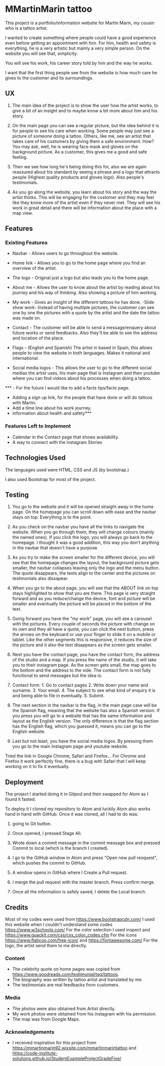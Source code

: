 # MMartinMarin tattoo

This project is a portfolio/information website for Martin Marin, my cousin who is a tattoo artist.

I wanted to create something where people could have a good experience even before getting an appointment with him.
For him, health and safety is everything, he is a very artistic but mainly a very simple person. On the website you will see that, simplicity.

You will see his work, his career story told by him and the way he works.

I want that the first thing people see from the website is how much care he gives to the customer and its surroundings.

## UX

1. The main idea of the project is to show the user how the artist works, to give a bit of an insight and to maybe know a bit more about him and his story.

2. On the main page you can see a regular picture, but the idea behind it is for people to see his care when working.
Some people may just see a picture of someone doing a tattoo. Others, like me, see an artist that takes care of his customers by giving them a safe environment. How? You may ask, well, he is wearing face mask and gloves on the background picture. As a customer, this gives me a good and safe feeling.

2. Then we see how long he's being doing this for, also we are again reassured about his standard by seeing a phrase and a logo that attracts people (Highest quality products and gloves logo). Also people's testimonials.

3. As you go along the website, you learn about his story and the way the artist thinks. This will be engaging for the customer and they may feel like they know more of the artist even if they never met. They will see his work in great detail and there will be information about the place with a map view.

## Features

### Existing Features
- Navbar - Allows users to go throughout the website.

- Home link - Allows you to go to the home page where you find an overview of the artist.

- The logo - Original just a logo but also leads you to the home page.

- About me - Allows the user to know about the artist by reading about his journey and his way of thinking. Also showing a picture of him working.

- My work - Gives an insight of the different tattoos he has done.
  -Slide show work- Instead of having multiple pictures, the customer can see one by one the pictures with a quote by the artist and the date the tattoo was made on.

- Contact - The customer will be able to send a message/enquery about future works or send feedbacks. Also they'll be able to see the address and location of the place.

- Flags - (English and Spanish) The artist in based in Spain, this allows people to view the website in both languages. Makes it national and international.

- Social media logos - This allows the user to go to the different social medias the artist uses, his main page that is Instagram and then youtube where you can find videos about his processes when doing a tattoo.

*** - For the future I would like to add a facts tips/facts page.
- Adding a sign up link, for the people that have done or will do tattoos with Martin.
- Add a time line about his work journey.
- Information about health and safety***

### Features Left to Implement
- Calendar in the Contact page that shows availability.
- A way to connect with the instagram Stories

## Technologies Used

The languages used were HTML, CSS and JS (by bootstrap.)

I also used Bootstrap for most of the project.


## Testing

1. You go to the website and it will be opened straight away in the home page. On the homepage you can scroll down with ease and the navbar stays on top. Everything is to the point.

2. As you check on the navbar you have all the links to navigate the website. When you go through them, they will change colours (mainly the named ones). If you click the logo, you will always go back to the homepage. I thought it was a good addition, this way you don't anything in the navbar that doesn't have a purpose.

3. As you try to make the screen smaller for the different device, you will see that the homepage changes the layout, the background picture gets smaller, the navbar collapses leaving only the logo and the menu button. The quote disappears, the texts align to the center and the pictures on testimonials also dissapear.

4. When you go to the about page, you will see that the ABOUT link on top stays highlighted to show that you are there. This page is very straight forward and as you reduce/change the device, font and picture will be smaller and eventually the picture will be placed in the bottom of the text.

5. Going forward you have the "my work" page, you will see a carousel with the pictures. Every couple of seconds the picture with change on its own and they all have a quote, you can click the next button, press the arrows on the keyboard or use your finger to slide it on a mobile or tablet.
Like the other segments this is responsive, it reduces the size of the picture and it also the text disappears as the screen gets smaller.

6. Next you have the contact page, you have the contact form, the address of the studio and a map. If you press the name of the studio, it will take you to their instagram page.
As the screen gets small, the map goes to the bottom and the address to the side.
The contact form is not fully functional to send messages but the idea is:
  1. Contact form:
    1. Go to contact pages
    2. Write down your name and surname.
    3. Your email.
    4. The subject to see what kind of enquiry it is and being able to file in eventually.
    5. Submit.

7. The next section in the navbar is the flag, in the main page case will be the Spanish flag, meaning that the website has also a Spanish version. If you press you will go to a website that has the same information and layout as the English version. The only difference is that the flag section has the English flag, which you guessed it, means you can go to the English website.

8. Last but not least, you have the social media logos. By pressing them you go to the main Instagram page and youtube website.

Tried the link in Google Chrome, Safari and Firefox... For Chrome and Firefox it work perfectly fine, there is a bug with Safari that I will keep working on it to fix it eventually.

## Deployment

The project I started doing it in Gitpod and then swapped for Atom as I found it fasted.

To deploy it I cloned my repository to Atom and luckily Atom also works hand in hand with GitHub. Once it was cloned, all I had to do was:

1. going to Git button.

2. Once opened, I pressed Stage All.

3. Wrote down a commit message in the commit message box and pressed Commit to local (which is the branch I created).

4. I go to the GitHub window in Atom and press "Open new pull resquest", which pushes the commit to GitHub.

5. A window opens in GitHub where I Create a Pull request.

6. I merge the pull request with the master branch. Press confirm merge.

7. Once all the information is safely saved, I delete the Local branch.


## Credits

Most of my codes were used from https://www.bootstrapcdn.com/
I used this website when I couldn't understand some codes https://www.w3schools.com/
For the color selection I used inspect and https://www.quackit.com/css/css_color_codes.cfm
For the icons https://www.flaticon.com/free-icon/ and https://fontawesome.com/
For the logo, the artist send them to me directly.

### Content
- The celebrity quote on home pages was copied from https://www.goodreads.com/testimonial/tag/tattoos.
- The biography was written by tattoo artist and translated by me.
- The testimonials are real feedbacks from customers.

### Media
- The photos were also obtained from Artist directly.
- My work photos were obtained from his instagram with his permission.
- The map was from Google Maps.

### Acknowledgements

- I received inspiration for this project from https://mmartinmarin92.wixsite.com/mmartinmarintattoo and https://code-institute-solutions.github.io/StudentExampleProjectGradeFive/
